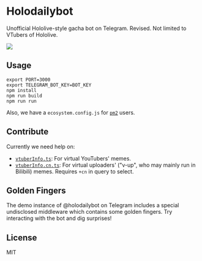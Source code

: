 # Holodailybot

Unofficial Hololive-style gacha bot on Telegram. Revised. Not limited to VTubers of Hololive.

[![](https://img.shields.io/badge/Telegram-%40holodailybot-blue.svg)](https://t.me/holodailybot)

## Usage

```
export PORT=3000
export TELEGRAM_BOT_KEY=BOT_KEY
npm install
npm run build
npm run run
```

Also, we have a `ecosystem.config.js` for [`pm2`](https://pm2.io) users.

## Contribute

Currently we need help on:

* [`vtuberInfo.ts`](https://github.com/suisei-cn/holodailybot/blob/master/src/vtuberInfo.ts): For virtual YouTubers' memes.
* [`vtuberInfo.cn.ts`](https://github.com/suisei-cn/holodailybot/blob/master/src/vtuberInfo.cn.ts): For virtual uploaders' ("v-up", who may mainly run in Bilibili) memes. Requires `+cn` in query to select.

## Golden Fingers

The demo instance of @holodailybot on Telegram includes a special undisclosed middleware which contains some golden fingers. Try interacting with the bot and dig surprises!

## License

MIT
